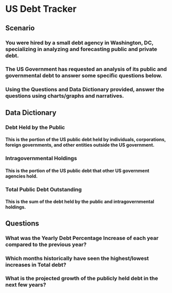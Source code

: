 # US Debt Tracker

## Scenario

### You were hired by a small debt agency in Washington, DC, specializing in analyzing and forecasting public and private debt. 

### The US Government has requested an analysis of its public and governmental debt to answer some specific questions below.

### Using the Questions and Data Dictionary provided, answer the questions using charts/graphs and narratives. 


## Data Dictionary

### Debt Held by the Public
#### This is the portion of the US public debt held by individuals, corporations, foreign governments, and other entities outside the US government. 

### Intragovernmental Holdings
#### This is the portion of the US public debt that other US government agencies hold.

### Total Public Debt Outstanding
#### This is the sum of the debt held by the public and intragovernmental holdings. 


## Questions

### What was the Yearly Debt Percentage Increase of each year compared to the previous year?

### Which months historically have seen the highest/lowest increases in Total debt?

### What is the projected growth of the publicly held debt in the next few years?
